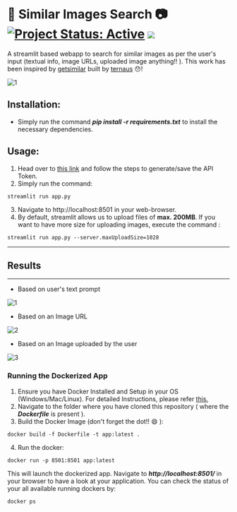 # 🚀 Similar Images Search 📷 [![Project Status: Active](https://www.repostatus.org/badges/latest/active.svg)](https://www.repostatus.org/#active) [![](https://img.shields.io/badge/Prateek-Ralhan-brightgreen.svg?colorB=ff0000)](https://prateekralhan.github.io/)
A streamlit based webapp to search for similar images as per the user's input (textual info, image URLs, uploaded image anything!! ). This work has been inspired by [getsimilar](https://github.com/ternaus/getsimilar) built by [ternaus](https://github.com/ternaus) 😯!

![1](https://user-images.githubusercontent.com/29462447/192104038-b95e79f9-8ca3-46a1-9e23-01e5f99eedd0.gif)

## Installation:
* Simply run the command ***pip install -r requirements.txt*** to install the necessary dependencies.

## Usage:
1. Head over to [this link](https://github.com/ternaus/getsimilar) and follow the steps to generate/save the API Token. 
2. Simply run the command: 
```
streamlit run app.py
```
3. Navigate to http://localhost:8501 in your web-browser.
4. By default, streamlit allows us to upload files of **max. 200MB**. If you want to have more size for uploading images, execute the command :
```
streamlit run app.py --server.maxUploadSize=1028
```


------------
## Results 
------------

* Based on user's text prompt

![1](https://user-images.githubusercontent.com/29462447/192104200-8f1de826-09f3-49e4-8aaf-6cb938fb93de.gif)

* Based on an Image URL

![2](https://user-images.githubusercontent.com/29462447/192104193-6805eee2-d402-473e-8b76-40b4c8682e4c.gif)

* Based on an Image uploaded by the user

![3](https://user-images.githubusercontent.com/29462447/192104376-d49468c0-880c-4f79-8deb-c21830845a1f.gif)


### Running the Dockerized App
1. Ensure you have Docker Installed and Setup in your OS (Windows/Mac/Linux). For detailed Instructions, please refer [this.](https://docs.docker.com/engine/install/)
2. Navigate to the folder where you have cloned this repository ( where the ***Dockerfile*** is present ).
3. Build the Docker Image (don't forget the dot!! :smile: ): 
```
docker build -f Dockerfile -t app:latest .
```
4. Run the docker:
```
docker run -p 8501:8501 app:latest
```

This will launch the dockerized app. Navigate to ***http://localhost:8501/*** in your browser to have a look at your application. You can check the status of your all available running dockers by:
```
docker ps
```
